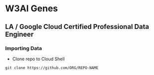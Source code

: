 # W3AI Genes 

## LA / Google Cloud Certified Professional Data Engineer

### Importing Data

- Clone repo to Cloud Shell
```
git clone https://github.com/ORG/REPO-NAME
```
